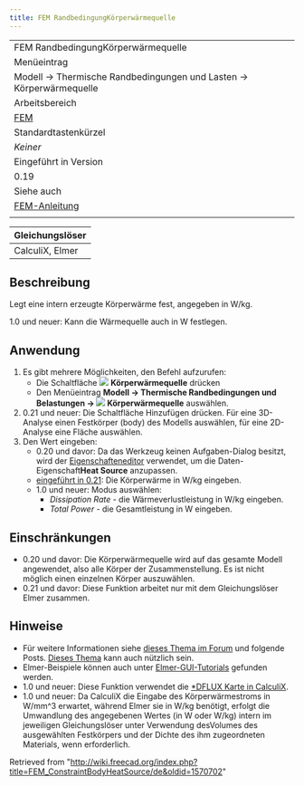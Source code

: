 ```yaml
---
title: FEM RandbedingungKörperwärmequelle
---
```

|  |
| --- |
| FEM RandbedingungKörperwärmequelle |
| Menüeintrag |
| Modell → Thermische Randbedingungen und Lasten → Körperwärmequelle |
| Arbeitsbereich |
| [FEM](/FEM_Workbench/de "FEM Workbench/de") |
| Standardtastenkürzel |
| *Keiner* |
| Eingeführt in Version |
| 0.19 |
| Siehe auch |
| [FEM-Anleitung](/FEM_tutorial/de "FEM tutorial/de") |
|  |

| Gleichungslöser |
| --- |
| CalculiX, Elmer |

## Beschreibung

Legt eine intern erzeugte Körperwärme fest, angegeben in W/kg.

1.0 und neuer: Kann die Wärmequelle auch in W festlegen.

## Anwendung

1. Es gibt mehrere Möglichkeiten, den Befehl aufzurufen:
   * Die Schaltfläche ![](/images/FEM_ConstraintBodyHeatSource.svg) **Körperwärmequelle** drücken
   * Den Menüeintrag **Modell → Thermische Randbedingungen und Belastungen → ![](/images/FEM_ConstraintBodyHeatSource.svg) Körperwärmequelle** auswählen.
2. 0.21 und neuer: Die Schaltfläche Hinzufügen drücken. Für eine 3D-Analyse einen Festkörper (body) des Modells auswählen, für eine 2D-Analyse eine Fläche auswählen.
3. Den Wert eingeben:
   * 0.20 und davor: Da das Werkzeug keinen Aufgaben-Dialog besitzt, wird der [Eigenschafteneditor](/Property_editor "Property editor") verwendet, um die Daten-Eigenschaft**Heat Source** anzupassen.
   * [eingeführt in 0.21](/Release_notes_0.21/de "Release notes 0.21/de"): Die Körperwärme in W/kg eingeben.
   * 1.0 und neuer: Modus auswählen:
     + *Dissipation Rate* - die Wärmeverlustleistung in W/kg eingeben.
     + *Total Power* - die Gesamtleistung in W eingeben.

## Einschränkungen

* 0.20 und davor: Die Körperwärmequelle wird auf das gesamte Modell angewendet, also alle Körper der Zusammenstellung. Es ist nicht möglich einen einzelnen Körper auszuwählen.
* 0.21 und davor: Diese Funktion arbeitet nur mit dem Gleichungslöser Elmer zusammen.

## Hinweise

* Für weitere Informationen siehe [dieses Thema im Forum](https://forum.freecadweb.org/viewtopic.php?f=18&t=44705&start=490#p422539) und folgende Posts. [Dieses Thema](https://forum.freecadweb.org/viewtopic.php?f=18&t=28926) kann auch nützlich sein.
* Elmer-Beispiele können auch unter [Elmer-GUI-Tutorials](https://www.nic.funet.fi/pub/sci/physics/elmer/doc/ElmerTutorials.pdf) gefunden werden.
* 1.0 und neuer: Diese Funktion verwendet die [\*DFLUX Karte in CalculiX](https://web.mit.edu/calculix_v2.7/CalculiX/ccx_2.7/doc/ccx/node188.html).
* 1.0 und neuer: Da CalculiX die Eingabe des Körperwärmestroms in W/mm^3 erwartet, während Elmer sie in W/kg benötigt, erfolgt die Umwandlung des angegebenen Wertes (in W oder W/kg) intern im jeweiligen Gleichungslöser unter Verwendung desVolumes des ausgewählten Festkörpers und der Dichte des ihm zugeordneten Materials, wenn erforderlich.

Retrieved from "<http://wiki.freecad.org/index.php?title=FEM_ConstraintBodyHeatSource/de&oldid=1570702>"